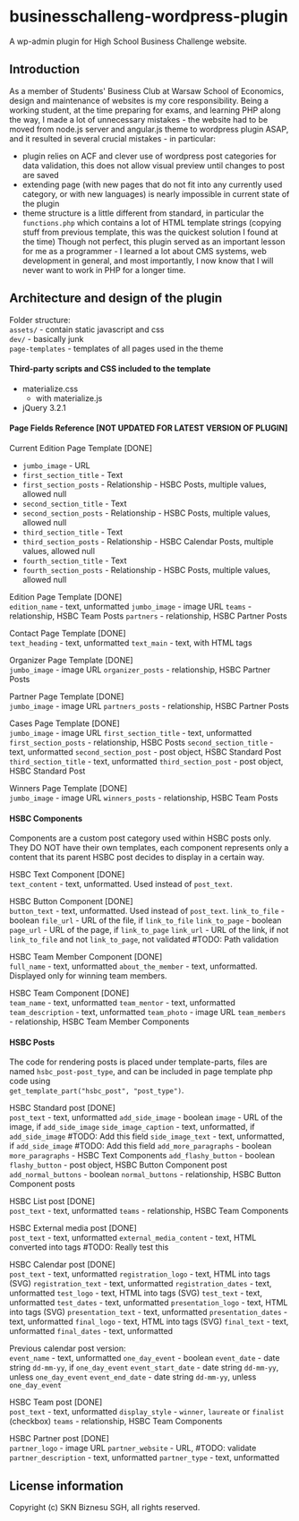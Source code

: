 # businesschalleng-wordpress-plugin
A wp-admin plugin for High School Business Challenge website.  

## Introduction
As a member of Students' Business Club at Warsaw School of Economics, design and maintenance of websites is my core responsibility. 
Being a working student, at the time preparing for exams, and learning PHP along the way, I made a lot of unnecessary mistakes - the website had to be moved from node.js server and angular.js theme to 
wordpress plugin ASAP, and it resulted in several crucial mistakes - in particular:  
- plugin relies on ACF and clever use of wordpress post categories for data validation, this does not allow visual preview until changes to post are saved
- extending page (with new pages that do not fit into any currently used category, or with new languages) is nearly impossible in current state of the plugin  
- theme structure is a little different from standard, in particular the `functions.php` which contains a lot of HTML template strings (copying stuff from previous template, this was the quickest solution I found at the time)
Though not perfect, this plugin served as an important lesson for me as a programmer - I learned a lot about CMS systems, web development in general, 
and most importantly, I now know that I will never want to work in PHP for a longer time.  


## Architecture and design of the plugin
Folder structure:  
`assets/` - contain static javascript and css  
`dev/` - basically junk  
`page-templates` - templates of all pages used in the theme  


#### Third-party scripts and CSS included to the template
  - materialize.css  
    - with materialize.js  
  - jQuery 3.2.1  


#### Page Fields Reference [NOT UPDATED FOR LATEST VERSION OF PLUGIN]

Current Edition Page Template [DONE]

- `jumbo_image` - URL
- `first_section_title` - Text
- `first_section_posts` - Relationship - HSBC Posts, multiple values, allowed null
- `second_section_title` - Text
- `second_section_posts` - Relationship - HSBC Posts, multiple values, allowed null
- `third_section_title` - Text
- `third_section_posts` - Relationship - HSBC Calendar Posts, multiple values, allowed null
- `fourth_section_title` - Text
- `fourth_section_posts` - Relationship - HSBC Posts, multiple values, allowed null

Edition Page Template [DONE]  
`edition_name` - text, unformatted
`jumbo_image` - image URL
`teams` - relationship, HSBC Team Posts
`partners` - relationship, HSBC Partner Posts

Contact Page Template [DONE]  
`text_heading` - text, unformatted
`text_main` - text, with HTML tags

Organizer Page Template [DONE]  
`jumbo_image` - image URL
`organizer_posts` - relationship, HSBC Partner Posts

Partner Page Template [DONE]  
`jumbo_image` - image URL
`partners_posts` - relationship, HSBC Partner Posts

Cases Page Template [DONE]  
`jumbo_image` - image URL
`first_section_title`  - text, unformatted
`first_section_posts` - relationship, HSBC Posts
`second_section_title` - text, unformatted
`second_section_post` - post object, HSBC Standard Post
`third_section_title` - text, unformatted
`third_section_post` - post object, HSBC Standard Post

Winners Page Template [DONE]  
`jumbo_image` - image URL
`winners_posts` - relationship, HSBC Team Posts


#### HSBC Components  

Components are a custom post category used within HSBC posts only.  
They DO NOT have their own templates, each component represents only a content that its parent HSBC post decides to display in a certain way.  

HSBC Text Component [DONE]  
`text_content` - text, unformatted. Used instead of `post_text`.

HSBC Button Component [DONE]  
`button_text` - text, unformatted. Used instead of `post_text`.
`link_to_file` - boolean
`file_url` - URL of the file, if `link_to_file`
`link_to_page` - boolean
`page_url` - URL of the page, if `link_to_page`
`link_url` - URL of the link, if not `link_to_file` and not `link_to_page`, not validated #TODO: Path validation

HSBC Team Member Component [DONE]  
`full_name` - text, unformatted
`about_the_member` - text, unformatted. Displayed only for winning team members.

HSBC Team Component [DONE]  
`team_name` - text, unformatted
`team_mentor` - text, unformatted
`team_description` - text, unformatted
`team_photo` - image URL
`team_members` - relationship, HSBC Team Member Components


#### HSBC Posts  

The code for rendering posts is placed under template-parts, files are named `hsbc_post-post_type`, and can be included in page template php code using  
`get_template_part("hsbc_post", "post_type")`.  


HSBC Standard post [DONE]  
`post_text` - text, unformatted
`add_side_image` - boolean
`image` - URL of the image, if `add_side_image`
`side_image_caption` - text, unformatted, if `add_side_image` #TODO: Add this field
`side_image_text` - text, unformatted, if `add_side_image` #TODO: Add this field
`add_more_paragraphs` - boolean
`more_paragraphs` - HSBC Text Components
`add_flashy_button` - boolean
`flashy_button` - post object, HSBC Button Component post
`add_normal_buttons` - boolean
`normal_buttons` - relationship, HSBC Button Component posts

HSBC List post [DONE]  
`post_text` - text, unformatted
`teams` - relationship, HSBC Team Components

HSBC External media post [DONE]  
`post_text` - text, unformatted
`external_media_content` - text, HTML converted into tags #TODO: Really test this

HSBC Calendar post [DONE]  
`post_text` - text, unformatted
`registration_logo` - text, HTML into tags  (SVG)
`registration_text` - text, unformatted
`registration_dates` - text, unformatted
`test_logo` - text, HTML into tags (SVG)
`test_text` - text, unformatted
`test_dates` - text, unformatted
`presentation_logo` - text, HTML into tags (SVG)
`presentation_text` - text, unformatted
`presentation_dates` - text, unformatted
`final_logo` - text, HTML into tags (SVG)
`final_text` - text, unformatted
`final_dates` - text, unformatted

Previous calendar post version:  
`event_name` - text, unformatted
`one_day_event` - boolean
`event_date` - date string `dd-mm-yy`, if `one_day_event`
`event_start_date` - date string `dd-mm-yy`, unless `one_day_event`
`event_end_date` - date string `dd-mm-yy`, unless `one_day_event`

HSBC Team post [DONE]  
`post_text` - text, unformatted
`display_style` - `winner`, `laureate` or `finalist` (checkbox)
`teams` - relationship, HSBC Team Components

HSBC Partner post [DONE]  
`partner_logo` - image URL
`partner_website` - URL, #TODO: validate
`partner_description` - text, unformatted
`partner_type` - text, unformatted

## License information  
Copyright (c) SKN Biznesu SGH, all rights reserved.  
